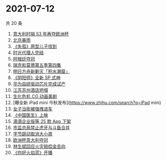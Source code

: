 # 2021-07-12

共 20 条

<!-- BEGIN -->
<!-- 最后更新时间 Mon Jul 12 2021 20:08:36 GMT+0800 (China Standard Time) -->

1. [意大利时隔 53 年再夺欧洲杯](https://www.zhihu.com/search?q=欧洲杯)
2. [北京暴雨](https://www.zhihu.com/search?q=北京暴雨)
3. [《失孤》原型儿子找到](https://www.zhihu.com/search?q=失孤)
4. [时光代理人完结](https://www.zhihu.com/search?q=时光代理人)
5. [阿根廷夺冠](https://www.zhihu.com/search?q=阿根廷赢了)
6. [瑞克和莫蒂第五季第四集](https://www.zhihu.com/search?q=瑞克和莫蒂)
7. [明日方舟新剿灭「积水潮窟」](https://www.zhihu.com/search?q=明日方舟)
8. [《阴阳师》全新 SP 式神](https://www.zhihu.com/search?q=阴阳师)
9. [华为自研驱动芯片完成试产](https://www.zhihu.com/search?q=华为自研芯片)
10. [江苏苏州酒店坍塌](https://www.zhihu.com/search?q=酒店坍塌)
11. [生化危机 CG 动画美剧](https://www.zhihu.com/search?q=生化危机：无尽黑暗)
12. [曝全新 iPad mini 今秋发布](https://www.zhihu.com/search?q=iPad mini)
13. [女子当街被强拽进车](https://www.zhihu.com/search?q=女子被强拽进车)
14. [《中国医生》上映](https://www.zhihu.com/search?q=中国医生)
15. [滴滴企业版等 25 款 App 下架](https://www.zhihu.com/search?q=滴滴)
16. [市监总局禁止虎牙与斗鱼合并](https://www.zhihu.com/search?q=虎牙斗鱼合并)
17. [字节跳动取消大小周](https://www.zhihu.com/search?q=字节跳动)
18. [欧洲杯意大利夺冠](https://www.zhihu.com/search?q=欧洲杯)
19. [林生斌回应火灾赔偿金去向](https://www.zhihu.com/search?q=林生斌)
20. [《你好火焰蓝》开播](https://www.zhihu.com/search?q=你好火焰蓝)

<!-- END -->
